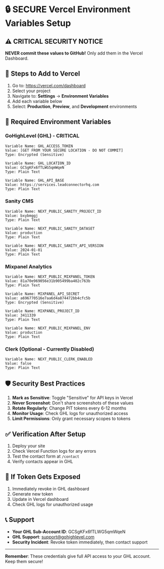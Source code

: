 # 🔒 SECURE Vercel Environment Variables Setup

## ⚠️ CRITICAL SECURITY NOTICE
**NEVER commit these values to GitHub!** Only add them in the Vercel Dashboard.

## 📝 Steps to Add to Vercel

1. Go to: https://vercel.com/dashboard
2. Select your project
3. Navigate to: **Settings** → **Environment Variables**
4. Add each variable below
5. Select: **Production**, **Preview**, and **Development** environments

## 🔑 Required Environment Variables

### GoHighLevel (GHL) - CRITICAL
```
Variable Name: GHL_ACCESS_TOKEN
Value: [GET FROM YOUR SECURE LOCATION - DO NOT COMMIT]
Type: Encrypted (Sensitive)

Variable Name: GHL_LOCATION_ID  
Value: GCSgKFx6fTLWG5qmWqeN
Type: Plain Text

Variable Name: GHL_API_BASE
Value: https://services.leadconnectorhq.com
Type: Plain Text
```

### Sanity CMS
```
Variable Name: NEXT_PUBLIC_SANITY_PROJECT_ID
Value: bxybmggj
Type: Plain Text

Variable Name: NEXT_PUBLIC_SANITY_DATASET
Value: production
Type: Plain Text

Variable Name: NEXT_PUBLIC_SANITY_API_VERSION
Value: 2024-01-01
Type: Plain Text
```

### Mixpanel Analytics
```
Variable Name: NEXT_PUBLIC_MIXPANEL_TOKEN
Value: 81a70e969056e31b905499ba402c763b
Type: Plain Text

Variable Name: MIXPANEL_API_SECRET
Value: a696770516e7aa6d4a874472bb4cfc5b
Type: Encrypted (Sensitive)

Variable Name: MIXPANEL_PROJECT_ID
Value: 3411339
Type: Plain Text

Variable Name: NEXT_PUBLIC_MIXPANEL_ENV
Value: production
Type: Plain Text
```

### Clerk (Optional - Currently Disabled)
```
Variable Name: NEXT_PUBLIC_CLERK_ENABLED
Value: false
Type: Plain Text
```

## 🛡️ Security Best Practices

1. **Mark as Sensitive**: Toggle "Sensitive" for API keys in Vercel
2. **Never Screenshot**: Don't share screenshots of these values
3. **Rotate Regularly**: Change PIT tokens every 6-12 months
4. **Monitor Usage**: Check GHL logs for unauthorized access
5. **Limit Permissions**: Only grant necessary scopes to tokens

## ✅ Verification After Setup

1. Deploy your site
2. Check Vercel Function logs for any errors
3. Test the contact form at `/contact`
4. Verify contacts appear in GHL

## 🚨 If Token Gets Exposed

1. Immediately revoke in GHL dashboard
2. Generate new token
3. Update in Vercel dashboard
4. Check GHL logs for unauthorized usage

## 📞 Support

- **Your GHL Sub-Account ID**: GCSgKFx6fTLWG5qmWqeN
- **GHL Support**: support@gohighlevel.com
- **Security Incident**: Revoke token immediately, then contact support

---

**Remember**: These credentials give full API access to your GHL account. Keep them secure!